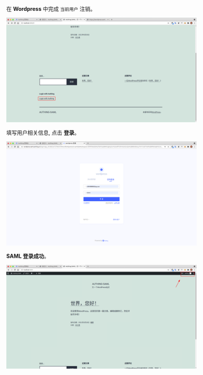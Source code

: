 <IntegrationDetailCard title="体验登录">

在 **Wordpress** 中完成 `当前用户` 注销。

<img src="../../images/integration/wordpress/2-13.png" class="md-img-padding" />

填写用户相关信息, 点击 **登录**。

<img src="../../images/integration/wordpress/3-2.png" class="md-img-padding" />

**SAML 登录成功**。

<img src="../../images/integration/wordpress/3-3.png" class="md-img-padding" />

</IntegrationDetailCard>
